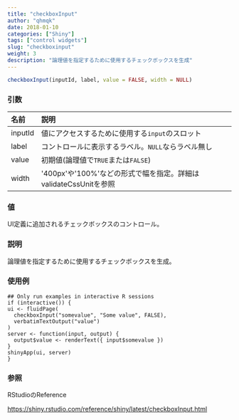 ```yaml
---
title: "checkboxInput"
author: "qhmqk"
date: 2018-01-10
categories: ["Shiny"]
tags: ["control widgets"]
slug: "checkboxinput"
weight: 3
description: "論理値を指定するために使用するチェックボックスを生成"
---
```


```r
checkboxInput(inputId, label, value = FALSE, width = NULL)
```

### 引数

|名前|説明|
|:--|:--|
|inputId|値にアクセスするために使用する`input`のスロット|
|label|コントロールに表示するラベル。`NULL`ならラベル無し|
|value|初期値(論理値で`TRUE`または`FALSE`)|
|width|'400px'や'100%'などの形式で幅を指定。詳細はvalidateCssUnitを参照|

### 値

UI定義に追加されるチェックボックスのコントロール。

### 説明

論理値を指定するために使用するチェックボックスを生成。

### 使用例

```{r eval = FALSE}
## Only run examples in interactive R sessions
if (interactive()) {
ui <- fluidPage(
  checkboxInput("somevalue", "Some value", FALSE),
  verbatimTextOutput("value")
)
server <- function(input, output) {
  output$value <- renderText({ input$somevalue })
}
shinyApp(ui, server)
}
```

### 参照

RStudioのReference

https://shiny.rstudio.com/reference/shiny/latest/checkboxInput.html